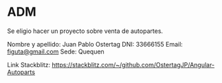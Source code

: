 # ADM

Se eligio hacer un proyecto sobre venta de autopartes.

Nombre y apellido: Juan Pablo Ostertag
DNI: 33666155
Email: figuta@gmail.com
Sede: Quequen

Link Stackblitz:  https://stackblitz.com/~/github.com/OstertagJP/Angular-Autoparts
